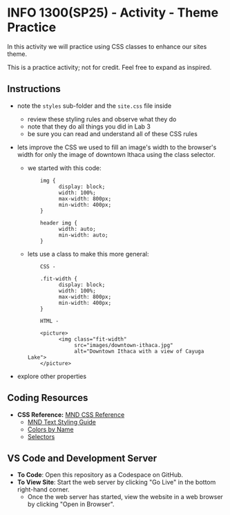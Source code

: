 # INFO 1300(SP25) - Activity - Theme Practice

In this activity we will practice using CSS classes to enhance our sites theme.

This is a practice activity; not for credit. Feel free to expand as inspired.

## Instructions 

- note the `styles` sub-folder and the `site.css` file inside
  - review these styling rules and observe what they do
  - note that they do all things you did in Lab 3
  - be sure you can read and understand all of these CSS rules 
  
- lets improve the CSS we used to fill an image's width to the browser's width for only the image of downtown Ithaca using the class selector.
  - we started with this code:

            img {
                  display: block;
                  width: 100%;
                  max-width: 800px;
                  min-width: 400px;
            }

            header img {
                  width: auto;
                  min-width: auto;
            }
  - lets use a class to make this more general:
    
            CSS - 

            .fit-width {
                  display: block;
                  width: 100%;
                  max-width: 800px;
                  min-width: 400px;
            }

            HTML - 

            <picture>
                  <img class="fit-width"
                       src="images/downtown-ithaca.jpg"
                       alt="Downtown Ithaca with a view of Cayuga Lake">
            </picture>


- explore other properties
  

## Coding Resources

- **CSS Reference:** [MND CSS Reference](https://developer.mozilla.org/en-US/docs/Web/CSS/Reference)
  - [MND Text Styling Guide](https://developer.mozilla.org/en-US/docs/Learn_web_development/Core/Text_styling/Fundamentals)
  - [Colors by Name](https://developer.mozilla.org/en-US/docs/Web/CSS/named-color)
  - [Selectors](https://developer.mozilla.org/en-US/docs/Web/HTML/Element/picture)
  
## VS Code and Development Server

- **To Code**: Open this repository as a Codespace on GitHub.
- **To View Site**: Start the web server by clicking "Go Live" in the bottom right-hand corner.
  - Once the web server has started, view the website in a web browser by clicking "Open in Browser".
